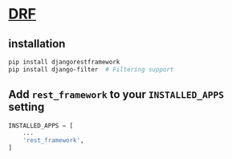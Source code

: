 # [DRF](https://www.django-rest-framework.org/#installation)

## installation

```bash
pip install djangorestframework
pip install django-filter  # Filtering support
```

## Add `rest_framework` to your `INSTALLED_APPS` setting

```python
INSTALLED_APPS = [
    ...
    'rest_framework',
]
```

